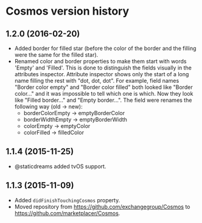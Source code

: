 # Cosmos version history

## 1.2.0 (2016-02-20)

* Added border for filled star (before the color of the border and the filling were the same for the filled star).
* Renamed color and border properties to make them start with words 'Empty' and 'Filled'. This is done to distinguish the fields visually in the attributes inspector. Attribute inspector shows only the start of a long name filling the rest with "dot, dot, dot". For example, field names  "Border color empty" and "Border color filled" both looked like "Border color..." and it was impossible to tell which one is which. Now they look like "Filled border..." and "Empty border...". The field were renames the following way (old -> new):
  * borderColorEmpty -> emptyBorderColor
  * borderWidthEmpty -> emptyBorderWidth
  * colorEmpty -> emptyColor
  * colorFilled -> filledColor


## 1.1.4 (2015-11-25)

* @staticdreams added tvOS support.


## 1.1.3 (2015-11-09)

* Added `didFinishTouchingCosmos` property.
* Moved repository from https://github.com/exchangegroup/Cosmos to https://github.com/marketplacer/Cosmos.
